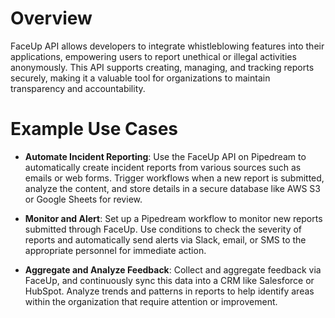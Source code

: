 # Overview

FaceUp API allows developers to integrate whistleblowing features into their applications, empowering users to report unethical or illegal activities anonymously. This API supports creating, managing, and tracking reports securely, making it a valuable tool for organizations to maintain transparency and accountability.

# Example Use Cases

- **Automate Incident Reporting**: Use the FaceUp API on Pipedream to automatically create incident reports from various sources such as emails or web forms. Trigger workflows when a new report is submitted, analyze the content, and store details in a secure database like AWS S3 or Google Sheets for review.

- **Monitor and Alert**: Set up a Pipedream workflow to monitor new reports submitted through FaceUp. Use conditions to check the severity of reports and automatically send alerts via Slack, email, or SMS to the appropriate personnel for immediate action.

- **Aggregate and Analyze Feedback**: Collect and aggregate feedback via FaceUp, and continuously sync this data into a CRM like Salesforce or HubSpot. Analyze trends and patterns in reports to help identify areas within the organization that require attention or improvement.
